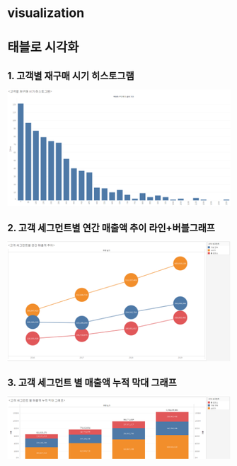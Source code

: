 # visualization

# 태블로 시각화

## 1. 고객별 재구매 시기 히스토그램
![히스토그램](histo2.png)

## 2. 고객 세그먼트별 연간 매출액 추이 라인+버블그래프
![라인+버블그래프](linebubble.png)

## 3. 고객 세그먼트 별 매출액 누적 막대 그래프
![누적막대그래프](segmentbar.png)
